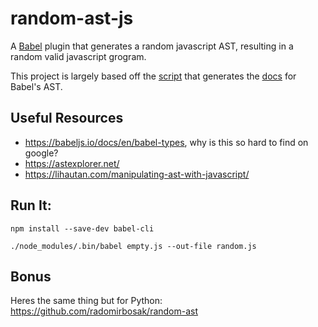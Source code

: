 # random-ast-js
A [Babel](https://github.com/babel/babel/) plugin that generates a random javascript AST, resulting in a random valid javascript grogram. 

This project is largely based off the [script](https://github.com/babel/babel/blob/main/packages/babel-types/scripts/generators/docs.js) that generates the [docs](https://babeljs.io/docs/en/babel-types) for Babel's AST.

## Useful Resources

- https://babeljs.io/docs/en/babel-types, why is this so hard to find on google?
- https://astexplorer.net/
- https://lihautan.com/manipulating-ast-with-javascript/

## Run It:
```npm install --save-dev babel-cli```

```./node_modules/.bin/babel empty.js --out-file random.js```

## Bonus
Heres the same thing but for Python: https://github.com/radomirbosak/random-ast